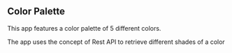 ## Color Palette
<p>This app features a color palette of 5 different colors.</p>
<p>The app uses the concept of Rest API to retrieve different shades of a color</p>
